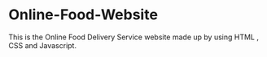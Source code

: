 # Online-Food-Website
This is the Online Food Delivery Service website made up by using HTML , CSS and Javascript.
